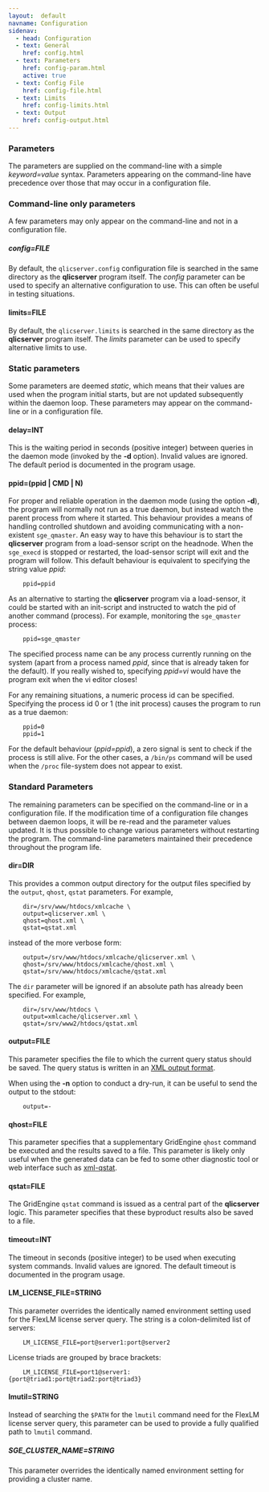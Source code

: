 ```yaml
---
layout:  default
navname: Configuration
sidenav:
  - head: Configuration
  - text: General
    href: config.html
  - text: Parameters
    href: config-param.html
    active: true
  - text: Config File
    href: config-file.html
  - text: Limits
    href: config-limits.html
  - text: Output
    href: config-output.html
---
```


### Parameters

The parameters are supplied on the command-line with a simple
*keyword=value* syntax. Parameters appearing on the command-line have
precedence over those that may occur in a configuration file.

### Command-line only parameters

A few parameters may only appear on the command-line and not in a
configuration file.

##### config=FILE #####

By default, the `qlicserver.config` configuration file is searched in the
same directory as the **qlicserver** program itself. The *config* parameter
can be used to specify an alternative configuration to use. This can often
be useful in testing situations.

#### limits=FILE ####

By default, the `qlicserver.limits` is searched in the same directory as
the **qlicserver** program itself. The *limits* parameter can be used to
specify alternative limits to use.

### Static parameters

Some parameters are deemed *static*, which means that their values are
used when the program initial starts, but are not updated subsequently
within the daemon loop. These parameters may appear on the command-line or
in a configuration file.

#### delay=INT ####

This is the waiting period in seconds (positive integer) between queries in
the daemon mode (invoked by the **-d** option). Invalid values are ignored.
The default period is documented in the program usage.

#### ppid=(ppid | CMD | N) ####

For proper and reliable operation in the daemon mode (using the option
**-d**), the program will normally not run as a true daemon, but instead
watch the parent process from where it started. This behaviour provides a
means of handling controlled shutdown and avoiding communicating with a
non-existent `sge_qmaster`. An easy way to have this behaviour is to start
the **qlicserver** program from a load-sensor script on the headnode. When
the `sge_execd` is stopped or restarted, the load-sensor script will exit
and the program will follow. This default behaviour is equivalent to
specifying the string value *ppid*:

        ppid=ppid

As an alternative to starting the **qlicserver** program via a load-sensor,
it could be started with an init-script and instructed to watch the pid of
another command (process). For example, monitoring the `sge_qmaster`
process:

        ppid=sge_qmaster

The specified process name can be any process currently running on the
system (apart from a process named *ppid*, since that is already taken for
the default). If you really wished to, specifying *ppid=vi* would have the
program exit when the vi editor closes!

For any remaining situations, a numeric process id can be specified.
Specifying the process id 0 or 1 (the init process) causes the program to
run as a true daemon:

        ppid=0
        ppid=1

For the default behaviour (*ppid=ppid*), a zero signal is sent to check if
the process is still alive. For the other cases, a `/bin/ps` command will
be used when the `/proc` file-system does not appear to exist.

### Standard Parameters

The remaining parameters can be specified on the command-line or in a
configuration file. If the modification time of a configuration file changes
between daemon loops, it will be re-read and the parameter values updated.
It is thus possible to change various parameters without restarting the
program. The command-line parameters maintained their precedence throughout
the program life.

#### dir=DIR ####

This provides a common output directory for the output files specified by
the `output`, `qhost`, `qstat` parameters. For example,

        dir=/srv/www/htdocs/xmlcache \
        output=qlicserver.xml \
        qhost=qhost.xml \
        qstat=qstat.xml

instead of the more verbose form:

        output=/srv/www/htdocs/xmlcache/qlicserver.xml \
        qhost=/srv/www/htdocs/xmlcache/qhost.xml \
        qstat=/srv/www/htdocs/xmlcache/qstat.xml

The `dir` parameter will be ignored if an absolute path has already been
specified. For example,

        dir=/srv/www/htdocs \
        output=xmlcache/qlicserver.xml \
        qstat=/srv/www2/htdocs/qstat.xml

#### output=FILE ####

This parameter specifies the file to which the current query status should
be saved. The query status is written in an
[XML output format](config-output.html).

When using the **-n** option to conduct a dry-run, it can be useful to send
the output to the stdout:

        output=-

#### qhost=FILE ####

This parameter specifies that a supplementary GridEngine `qhost` command be
executed and the results saved to a file. This parameter is likely only
useful when the generated data can be fed to some other diagnostic tool or
web interface such as [xml-qstat](http://olesenm.github.com/xml-qstat/).

#### qstat=FILE ####

The GridEngine `qstat` command is issued as a central part of the
**qlicserver** logic.  This parameter specifies that these byproduct results
also be saved to a file.

#### timeout=INT ####

The timeout in seconds (positive integer) to be used when executing system
commands. Invalid values are ignored. The default timeout is documented in
the program usage.

#### LM_LICENSE_FILE=STRING ####

This parameter overrides the identically named environment setting used for
the FlexLM license server query. The string is a colon-delimited list of
servers:

        LM_LICENSE_FILE=port@server1:port@server2

License triads are grouped by brace brackets:

        LM_LICENSE_FILE=port1@server1:{port@triad1:port@triad2:port@triad3}

#### lmutil=STRING ####

Instead of searching the `$PATH` for the `lmutil` command need for the
FlexLM license server query, this parameter can be used to provide a fully
qualified path to `lmutil` command.

##### SGE_CLUSTER_NAME=STRING #####

This parameter overrides the identically named environment setting for
providing a cluster name.

